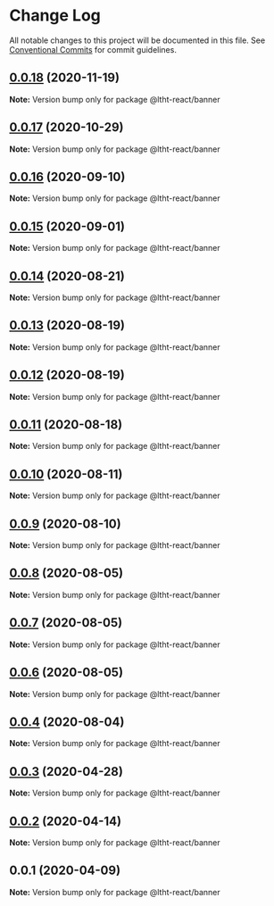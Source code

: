 # Change Log

All notable changes to this project will be documented in this file.
See [Conventional Commits](https://conventionalcommits.org) for commit guidelines.

## [0.0.18](https://github.com/ltht-epr/ltht-react/compare/@ltht-react/banner@0.0.16...@ltht-react/banner@0.0.18) (2020-11-19)

**Note:** Version bump only for package @ltht-react/banner





## [0.0.17](https://github.com/ltht-epr/ltht-react/compare/@ltht-react/banner@0.0.16...@ltht-react/banner@0.0.17) (2020-10-29)

**Note:** Version bump only for package @ltht-react/banner





## [0.0.16](https://github.com/ltht-epr/ltht-react/compare/@ltht-react/banner@0.0.15...@ltht-react/banner@0.0.16) (2020-09-10)

**Note:** Version bump only for package @ltht-react/banner






## [0.0.15](https://github.com/ltht-epr/ltht-react/compare/@ltht-react/banner@0.0.14...@ltht-react/banner@0.0.15) (2020-09-01)

**Note:** Version bump only for package @ltht-react/banner





## [0.0.14](https://github.com/ltht-epr/ltht-react/compare/@ltht-react/banner@0.0.13...@ltht-react/banner@0.0.14) (2020-08-21)

**Note:** Version bump only for package @ltht-react/banner





## [0.0.13](https://github.com/ltht-epr/ltht-react/compare/@ltht-react/banner@0.0.12...@ltht-react/banner@0.0.13) (2020-08-19)

**Note:** Version bump only for package @ltht-react/banner





## [0.0.12](https://github.com/ltht-epr/ltht-react/compare/@ltht-react/banner@0.0.11...@ltht-react/banner@0.0.12) (2020-08-19)

**Note:** Version bump only for package @ltht-react/banner





## [0.0.11](https://github.com/ltht-epr/ltht-react/compare/@ltht-react/banner@0.0.10...@ltht-react/banner@0.0.11) (2020-08-18)

**Note:** Version bump only for package @ltht-react/banner





## [0.0.10](https://github.com/ltht-epr/ltht-react/compare/@ltht-react/banner@0.0.9...@ltht-react/banner@0.0.10) (2020-08-11)

**Note:** Version bump only for package @ltht-react/banner





## [0.0.9](https://github.com/ltht-epr/ltht-react/compare/@ltht-react/banner@0.0.8...@ltht-react/banner@0.0.9) (2020-08-10)

**Note:** Version bump only for package @ltht-react/banner





## [0.0.8](https://github.com/ltht-epr/ltht-react/compare/@ltht-react/banner@0.0.7...@ltht-react/banner@0.0.8) (2020-08-05)

**Note:** Version bump only for package @ltht-react/banner





## [0.0.7](https://github.com/ltht-epr/ltht-react/compare/@ltht-react/banner@0.0.6...@ltht-react/banner@0.0.7) (2020-08-05)

**Note:** Version bump only for package @ltht-react/banner





## [0.0.6](https://github.com/ltht-epr/ltht-react/compare/@ltht-react/banner@0.0.5...@ltht-react/banner@0.0.6) (2020-08-05)

**Note:** Version bump only for package @ltht-react/banner





## [0.0.4](https://github.com/ltht-epr/ltht-react/compare/@ltht-react/banner@0.0.3...@ltht-react/banner@0.0.4) (2020-08-04)

**Note:** Version bump only for package @ltht-react/banner






## [0.0.3](https://github.com/ltht-epr/ltht-react/compare/@ltht-react/banner@0.0.2...@ltht-react/banner@0.0.3) (2020-04-28)

**Note:** Version bump only for package @ltht-react/banner





## [0.0.2](https://github.com/ltht-epr/ltht-react/compare/@ltht-react/banner@0.0.1...@ltht-react/banner@0.0.2) (2020-04-14)

**Note:** Version bump only for package @ltht-react/banner





## 0.0.1 (2020-04-09)

**Note:** Version bump only for package @ltht-react/banner
